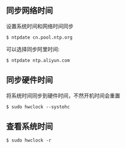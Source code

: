 ##  同步网络时间

设置系统时间和网络时间同步

```
$ ntpdate cn.pool.ntp.org
```
可以选择同步阿里时间:
```
$ ntpdate ntp.aliyun.com
```


## 同步硬件时间

将系统时间同步到硬件时间，不然开机时间会重置

```
$ sudo hwclock --systohc
```

## 查看系统时间

```
$ sudo hwclock -r
```

